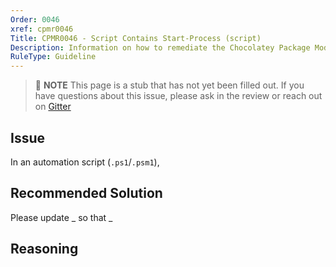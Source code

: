 ```yaml
---
Order: 0046
xref: cpmr0046
Title: CPMR0046 - Script Contains Start-Process (script)
Description: Information on how to remediate the Chocolatey Package Moderation Rule 0046
RuleType: Guideline
---
```


> :memo: **NOTE** This page is a stub that has not yet been filled out. If you have questions about this issue, please ask in the review or reach out on [Gitter](https://gitter.im/chocolatey/chocolatey.org)

## Issue

In an automation script (`.ps1`/`.psm1`),

## Recommended Solution

Please update _ so that _

## Reasoning
